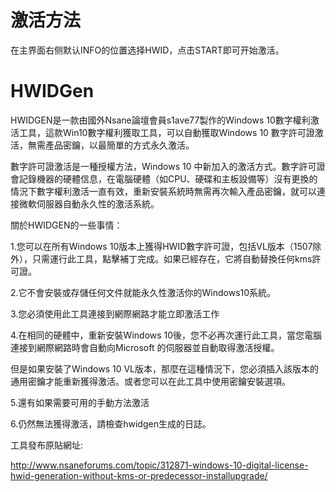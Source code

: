 # 激活方法
在主界面右侧默认INFO的位置选择HWID，点击START即可开始激活。

# HWIDGen
HWIDGEN是一款由國外Nsane論壇會員s1ave77製作的Windows 10數字權利激活工具，這款Win10數字權利獲取工具，可以自動獲取Windows 10 數字許可證激活，無需產品密鑰，以最簡單的方式永久激活。

數字許可證激活是一種授權方法，Windows 10 中新加入的激活方式。數字許可證會記錄機器的硬體信息，在電腦硬體（如CPU、硬碟和主板設備等）沒有更換的情況下數字權利激活一直有效，重新安裝系統時無需再次輸入產品密鑰，就可以連接微軟伺服器自動永久性的激活系統。

關於HWIDGEN的一些事情：

1.您可以在所有Windows 10版本上獲得HWID數字許可證，包括VL版本（1507除外），只需運行此工具，點擊補丁完成。如果已經存在，它將自動替換任何kms許可證。

2.它不會安裝或存儲任何文件就能永久性激活你的Windows10系統。

3.您必須使用此工具連接到網際網路才能立即激活工作

4.在相同的硬體中，重新安裝Windows 10後，您不必再次運行此工具，當您電腦連接到網際網路時會自動向Microsoft 的伺服器並自動取得激活授權。

但是如果安裝了Windows 10 VL版本，那麼在這種情況下，您必須插入該版本的通用密鑰才能重新獲得激活。或者您可以在此工具中使用密鑰安裝選項。

5.還有如果需要可用的手動方法激活

6.仍然無法獲得激活，請檢查hwidgen生成的日誌。


工具發布原貼網址:

http://www.nsaneforums.com/topic/312871-windows-10-digital-license-hwid-generation-without-kms-or-predecessor-installupgrade/
